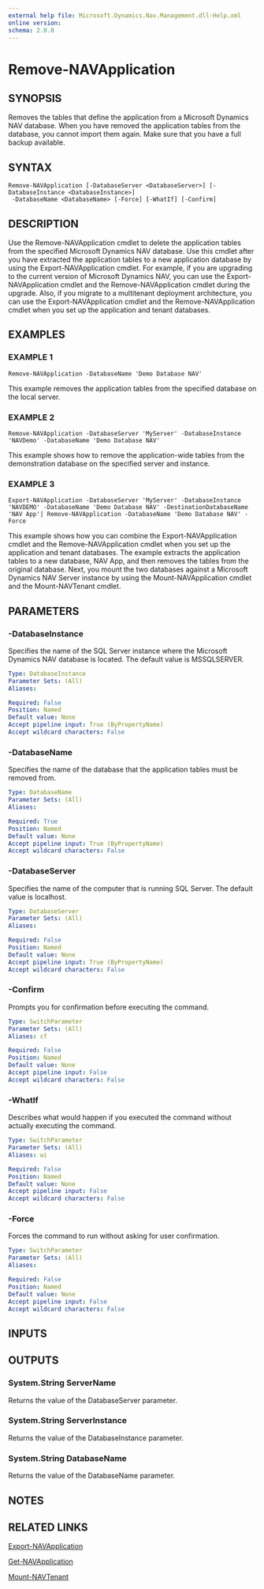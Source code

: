 ```yaml
---
external help file: Microsoft.Dynamics.Nav.Management.dll-Help.xml
online version:
schema: 2.0.0
---
```


# Remove-NAVApplication

## SYNOPSIS
Removes the tables that define the application from a Microsoft Dynamics NAV database.
When you have removed the application tables from the database, you cannot import them again.
Make sure that you have a full backup available.

## SYNTAX

```
Remove-NAVApplication [-DatabaseServer <DatabaseServer>] [-DatabaseInstance <DatabaseInstance>]
 -DatabaseName <DatabaseName> [-Force] [-WhatIf] [-Confirm]
```

## DESCRIPTION
Use the Remove-NAVApplication cmdlet to delete the application tables from the specified Microsoft Dynamics NAV database.
Use this cmdlet after you have extracted the application tables to a new application database by using the Export-NAVApplication cmdlet.
For example, if you are upgrading to the current version of Microsoft Dynamics NAV, you can use the Export-NAVApplication cmdlet and the Remove-NAVApplication cmdlet during the upgrade.
Also, if you migrate to a multitenant deployment architecture, you can use the Export-NAVApplication cmdlet and the Remove-NAVApplication cmdlet when you set up the application and tenant databases.

## EXAMPLES

### EXAMPLE 1
```
Remove-NAVApplication -DatabaseName 'Demo Database NAV'
```

This example removes the application tables from the specified database on the local server.

### EXAMPLE 2
```
Remove-NAVApplication -DatabaseServer 'MyServer' -DatabaseInstance 'NAVDemo' -DatabaseName 'Demo Database NAV'
```

This example shows how to remove the application-wide tables from the demonstration database on the specified server and instance.

### EXAMPLE 3
```
Export-NAVApplication -DatabaseServer 'MyServer' -DatabaseInstance 'NAVDEMO' -DatabaseName 'Demo Database NAV' -DestinationDatabaseName 'NAV App'| Remove-NAVApplication -DatabaseName 'Demo Database NAV' -Force
```

This example shows how you can combine the Export-NAVApplication cmdlet and the Remove-NAVApplication cmdlet when you set up the application and tenant databases.
The example extracts the application tables to a new database, NAV App, and then removes the tables from the original database.
Next, you mount the two databases against a Microsoft Dynamics NAV Server instance by using the Mount-NAVApplication cmdlet and the Mount-NAVTenant cmdlet.

## PARAMETERS

### -DatabaseInstance
Specifies the name of the SQL Server instance where the Microsoft Dynamics NAV database is located.
The default value is MSSQLSERVER.

```yaml
Type: DatabaseInstance
Parameter Sets: (All)
Aliases:

Required: False
Position: Named
Default value: None
Accept pipeline input: True (ByPropertyName)
Accept wildcard characters: False
```

### -DatabaseName
Specifies the name of the database that the application tables must be removed from.

```yaml
Type: DatabaseName
Parameter Sets: (All)
Aliases:

Required: True
Position: Named
Default value: None
Accept pipeline input: True (ByPropertyName)
Accept wildcard characters: False
```

### -DatabaseServer
Specifies the name of the computer that is running SQL Server.
The default value is localhost.

```yaml
Type: DatabaseServer
Parameter Sets: (All)
Aliases:

Required: False
Position: Named
Default value: None
Accept pipeline input: True (ByPropertyName)
Accept wildcard characters: False
```

### -Confirm
Prompts you for confirmation before executing the command.

```yaml
Type: SwitchParameter
Parameter Sets: (All)
Aliases: cf

Required: False
Position: Named
Default value: None
Accept pipeline input: False
Accept wildcard characters: False
```

### -WhatIf
Describes what would happen if you executed the command without actually executing the command.

```yaml
Type: SwitchParameter
Parameter Sets: (All)
Aliases: wi

Required: False
Position: Named
Default value: None
Accept pipeline input: False
Accept wildcard characters: False
```

### -Force
Forces the command to run without asking for user confirmation.

```yaml
Type: SwitchParameter
Parameter Sets: (All)
Aliases:

Required: False
Position: Named
Default value: None
Accept pipeline input: False
Accept wildcard characters: False
```

## INPUTS

## OUTPUTS

### System.String ServerName
Returns the value of the DatabaseServer parameter.

### System.String ServerInstance
Returns the value of the DatabaseInstance parameter.

### System.String DatabaseName
Returns the value of the DatabaseName parameter.

## NOTES
## RELATED LINKS
[Export-NAVApplication](Export-NAVApplication.md)  

[Get-NAVApplication](Get-NAVApplication.md)  

[Mount-NAVTenant](Mount-NAVTenant.md)  
